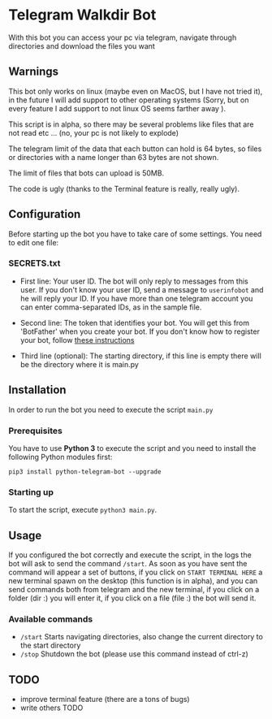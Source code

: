 # Telegram Walkdir Bot

With this bot you can access your pc via telegram, navigate through directories and download the files you want

## Warnings
This bot only works on linux (maybe even on MacOS, but I have not tried it), in the future I will add support to other operating systems (Sorry, but on every feature I add support to not linux OS seems farther away ).

This script is in alpha, so there may be several problems like files that are not read etc ... (no, your pc is not likely to explode)

The telegram limit of the data that each button can hold is 64 bytes, so files or directories with a name longer than 63 bytes are not shown.

The limit of files that bots can upload is 50MB.

The code is ugly (thanks to the Terminal feature is really, really ugly).

## Configuration
Before starting up the bot you have to take care of some settings. You need to edit one file:

### SECRETS.txt
  - First line: Your user ID. The bot will only reply to messages from this user. If you don't know your user ID, send a message to `userinfobot` and he will reply your ID. If you have more than one telegram account you can enter comma-separated IDs, as in the sample file.
  
  - Second line: The token that identifies your bot. You will get this from 'BotFather' when you create your bot. If you don't know how to register your bot, follow [these instructions](https://core.telegram.org/bots#3-how-do-i-create-a-bot)
 
  - Third line (optional): The starting directory, if this line is empty there will be the directory where it is main.py


## Installation
In order to run the bot you need to execute the script `main.py`

### Prerequisites
You have to use __Python 3__ to execute the script and you need to install the following Python modules first:
```shell
pip3 install python-telegram-bot --upgrade
```

### Starting up
To start the script, execute `python3 main.py`.

## Usage
If you configured the bot correctly and execute the script, in the logs the bot will ask to send the command `/start`.
As soon as you have sent the command will appear a set of buttons, if you click on `START TERMINAL HERE` a new terminal spawn on the desktop (this function is in alpha), and you can send commands both from telegram and the new terminal, if you click on a folder (dir :) you will enter it, if you click on a file (file :) the bot will send it.


### Available commands
- `/start` Starts navigating directories, also change the current directory to the start directory
- `/stop`  Shutdown the bot (please use this command instead of ctrl-z)

## TODO
  - improve terminal feature (there are a tons of bugs)
  - write others TODO
